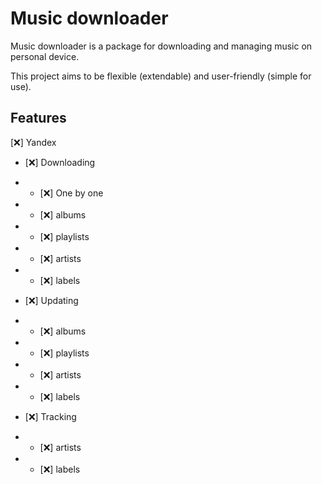 # Music downloader
Music downloader is a package for downloading and managing music on personal device.

This project aims to be flexible (extendable) and user-friendly (simple for use).

## Features
[❌] Yandex
- [❌] Downloading
- - [❌] One by one
- - [❌] albums
- - [❌] playlists
- - [❌] artists
- - [❌] labels

- [❌] Updating
- - [❌] albums
- - [❌] playlists
- - [❌] artists
- - [❌] labels

- [❌] Tracking
- - [❌] artists
- - [❌] labels
